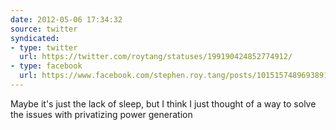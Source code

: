 ```yaml
---
date: 2012-05-06 17:34:32
source: twitter
syndicated:
- type: twitter
  url: https://twitter.com/roytang/statuses/199190424852774912/
- type: facebook
  url: https://www.facebook.com/stephen.roy.tang/posts/10151574896938912
---
```


Maybe it's just the lack of sleep, but I think I just thought of a way to solve the issues with privatizing power generation